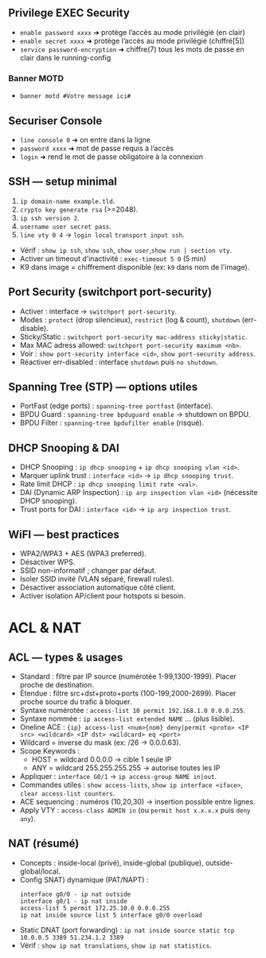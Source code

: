 ## Privilege EXEC Security
- `enable password xxxx` ➜ protège l’accès au mode privilégié (en clair)
- `enable secret xxxx` ➜ protège l’accès au mode privilégié (chiffré[5])
- `service password-encryption` ➜ chiffre(7) tous les mots de passe en clair dans le running-config

### Banner MOTD
- `banner motd #Votre message ici#`

## Securiser Console
- `line console 0` ➜ on entre dans la ligne
- `password xxxx` ➜ mot de passe requis à l’accès
- `login` ➜ rend le mot de passe obligatoire à la connexion

## SSH — setup minimal
1. `ip domain-name example.tld`.  
2. `crypto key generate rsa` (>=2048).  
3. `ip ssh version 2`.  
4. `username user secret pass`.  
5. `line vty 0 4` → `login local` `transport input ssh`.  
- Vérif : `show ip ssh`, `show ssh`, `show user`,`show run | section vty`.
- Activer un timeout d'inactivité : `exec-timeout 5 0` (5 min)
- K9 dans image = chiffrement disponible (ex: `k9` dans nom de l'image).

## Port Security (switchport port-security)
- Activer : interface → `switchport port-security`.  
- Modes : `protect` (drop silencieux), `restrict` (log & count), `shutdown` (err-disable).  
- Sticky/Static : `switchport port-security mac-address sticky|static`.  
- Max MAC adress allowed: `switchport port-security maximum <nb>`.  
- Voir : `show port-security interface <id>`, `show port-security address`.  
- Réactiver err-disabled : interface `shutdown` puis `no shutdown`.

## Spanning Tree (STP) — options utiles
- PortFast (edge ports) : `spanning-tree portfast` (interface).  
- BPDU Guard : `spanning-tree bpduguard enable` → shutdown on BPDU.  
- BPDU Filter : `spanning-tree bpdufilter enable` (risqué).  

## DHCP Snooping & DAI
- DHCP Snooping : `ip dhcp snooping` + `ip dhcp snooping vlan <id>`.  
- Marquer uplink trust : `interface <id>` → `ip dhcp snooping trust`.  
- Rate limit DHCP : `ip dhcp snooping limit rate <val>`.  
- DAI (Dynamic ARP Inspection) : `ip arp inspection vlan <id>` (nécessite DHCP snooping).  
- Trust ports for DAI : `interface <id>` → `ip arp inspection trust`.

## WiFI — best practices
- WPA2/WPA3 + AES (WPA3 preferred).  
- Désactiver WPS.  
- SSID non-informatif ; changer par défaut.  
- Isoler SSID invité (VLAN séparé, firewall rules).  
- Désactiver association automatique côté client.  
- Activer isolation AP/client pour hotspots si besoin.

# ACL & NAT 

## ACL — types & usages
- Standard : filtre par IP source (numérotée 1-99,1300-1999). Placer proche de destination.  
- Étendue : filtre src+dst+proto+ports (100-199,2000-2699). Placer proche source du trafic à bloquer.  
- Syntaxe numérotée : `access-list 10 permit 192.168.1.0 0.0.0.255`.  
- Syntaxe nommée : `ip access-list extended NAME` … (plus lisible).
- Oneline ACE : `{ip} access-list <num>{nom} deny|permit <proto> <IP src> <wildcard> <IP dst> <wildcard> eq <port>`
- Wildcard = inverse du mask (ex: /26 → 0.0.0.63).  
- Scope Keywords : 
	- HOST = wildcard 0.0.0.0 → cible 1 seule IP 
	- ANY = wildcard 255.255.255.255 → autorise toutes les IP
- Appliquer : `interface G0/1` → `ip access-group NAME in|out`.  
- Commandes utiles : `show access-lists`, `show ip interface <iface>`, `clear access-list counters`.  
- ACE sequencing : numéros (10,20,30) → insertion possible entre lignes.  
- Apply VTY : `access-class ADMIN in` (ou `permit host x.x.x.x` puis `deny any`).

## NAT (résumé)
- Concepts : inside-local (privé), inside-global (publique), outside-global/local.  
- Config SNAT) dynamique (PAT/NAPT) :
	```console
	interface g0/0 - ip nat outside
	interface g0/1 - ip nat inside
	access-list 5 permit 172.25.10.0 0.0.0.255
	ip nat inside source list 5 interface g0/0 overload
	```
- Static DNAT (port forwarding) :
  `ip nat inside source static tcp 10.0.0.5 3389 51.234.1.2 3389`
- Vérif : `show ip nat translations`, `show ip nat statistics`.